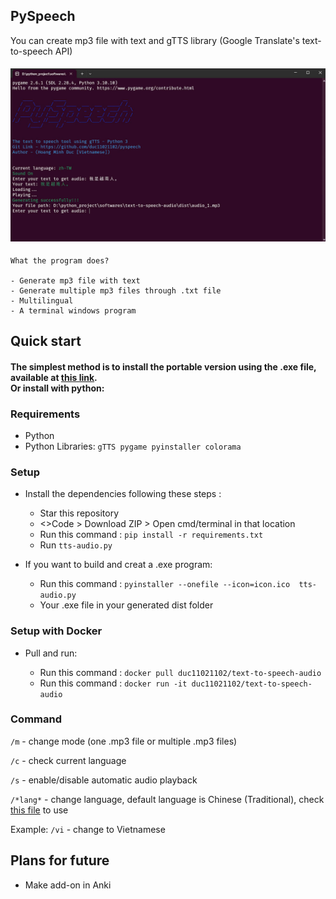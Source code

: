 ## PySpeech
You can create mp3 file with text and gTTS library (Google Translate's text-to-speech API)

<h4><p align="center"><img src="design.jpg" width="800"/></p></h4>

```
What the program does? 

- Generate mp3 file with text
- Generate multiple mp3 files through .txt file
- Multilingual
- A terminal windows program
``` 

## Quick start 

<h4>The simplest method is to install the portable version using the .exe file, available at <a href="https://github.com/duc11021102/pyspeech/releases/download/v1.0/tts-audio.exe">this link</a>.
<br>
Or install with <b>python</b>:

### Requirements

* Python
* Python Libraries: `gTTS pygame pyinstaller colorama`

### Setup 

- Install the dependencies following these steps : 

  - Star this repository
  - <>Code > Download ZIP > Open cmd/terminal in that location
  - Run this command : `pip install -r requirements.txt`
  - Run `tts-audio.py`


- If you want to build and creat a .exe program:

  - Run this command : `pyinstaller --onefile --icon=icon.ico  tts-audio.py`
  - Your .exe file in your generated dist folder

### Setup with Docker

- Pull and run:

  - Run this command : `docker pull duc11021102/text-to-speech-audio`
  - Run this command : `docker run -it duc11021102/text-to-speech-audio`

### Command 
```/m``` - change mode (one .mp3 file or multiple .mp3 files)

```/c``` - check current language

```/s``` - enable/disable automatic audio playback

```/*lang*``` - change language, default language is Chinese (Traditional), check <a href="https://github.com/duc11021102/pyspeech/blob/main/langs.py" >this file<a/> to use

Example: ```/vi``` - change to Vietnamese

##  Plans for future
<ul>
  <li>Make add-on in Anki</li>
</ul>